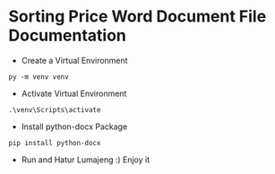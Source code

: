# Sorting Price Word Document File Documentation

* Create a Virtual Environment

```
py -m venv venv
```
* Activate Virtual Environment 

```
.\venv\Scripts\activate

```

* Install python-docx Package

```
pip install python-docx

```

* Run and Hatur Lumajeng :) Enjoy it
